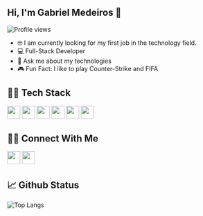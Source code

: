 ## Hi, I'm Gabriel Medeiros 👋
<p align="left"> <img src="https://komarev.com/ghpvc/?username=your-github-medeiroos&style=flat-square&color=grey" alt="Profile views" /> </p>

- 🤓 I am currently looking for my first job in the technology field.
- 💻 Full-Stack Developer
- 🤔 Ask me about my technologies
- 🎮 Fun Fact: I like to play Counter-Strike and FIFA

## 👨‍💻 Tech Stack
<p>
<img src="https://img.shields.io/badge/javascript-black.svg?style=for-the-badge&logo=javascript&logoColor=blueviolet" style="margin-bottom: 4px;" height="30px">
<img src="https://img.shields.io/badge/PYTHON-black.svg?style=for-the-badge&logo=python&logoColor=blueviolet" style="margin-bottom: 4px;" height="30px">
<img src="https://img.shields.io/badge/HTML5-black.svg?style=for-the-badge&logo=html5&logoColor=blueviolet" style="margin-bottom: 4px;" height="30px">
<img src="https://img.shields.io/badge/css3-black.svg?style=for-the-badge&logo=css3&logoColor=blueviolet" style="margin-bottom: 4px;" height="30px">
<img src="https://img.shields.io/badge/django-black.svg?style=for-the-badge&logo=django&logoColor=blueviolet" style="margin-bottom: 4px;" height="30px">
<img src="https://img.shields.io/badge/git-black.svg?style=for-the-badge&logo=git&logoColor=blueviolet" style="margin-bottom: 4px;" height="30px">
</p>

## 🙋‍♂️ Connect With Me
<p>
<a href="https://www.linkedin.com/in/gabriel-medeiros-096546238/"><img src="https://img.shields.io/badge/linkedin-black.svg?style=for-the-badge&logo=linkedin&logoColor=blueviolet" style="margin-bottom: 4px;" height="30px" target="_blank"></a>
<a href="https://web.dio.me/users/gsmedeiros07"><img src="https://img.shields.io/badge/digital_innovation_one-black.svg?style=for-the-badge&logo=green" style="margin-bottom: 4px;" height="30px" target="_blank"></a>
</p>

## 📈 Github Status

![Top Langs](https://github-readme-stats.vercel.app/api/top-langs/?username=medeiroos&layout=compact&theme=midnight-purple)

